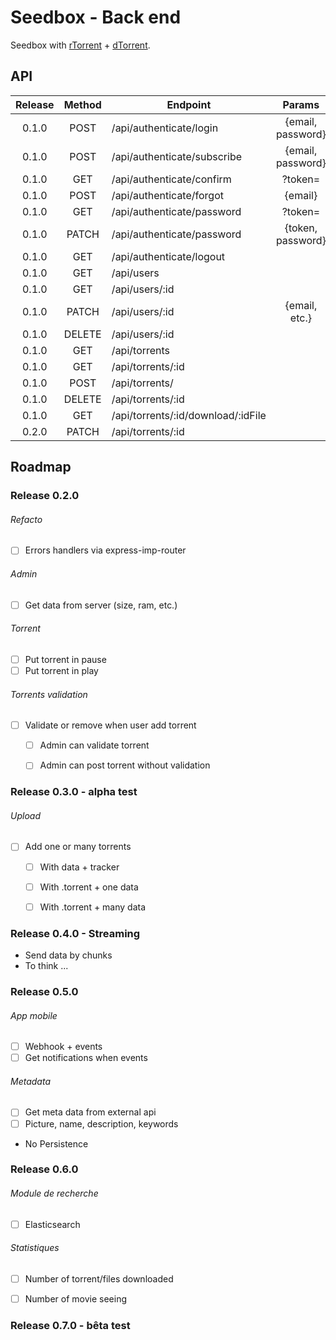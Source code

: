 # Seedbox - Back end

Seedbox with [rTorrent](https://github.com/MaximeMaillet/rtorrent-daemon) + [dTorrent](https://github.com/MaximeMaillet/dtorrent).

## API

| Release | Method | Endpoint                    | Params        |
|:-------:|:------:| --------------------------- |:-------------:|
| 0.1.0   | POST   | /api/authenticate/login     | {email, password} |
| 0.1.0   | POST   | /api/authenticate/subscribe | {email, password} |
| 0.1.0   | GET    | /api/authenticate/confirm   | ?token= |
| 0.1.0   | POST   | /api/authenticate/forgot    | {email} |
| 0.1.0   | GET    | /api/authenticate/password  | ?token= |
| 0.1.0   | PATCH  | /api/authenticate/password  | {token, password} |
| 0.1.0   | GET    | /api/authenticate/logout    | |
| 0.1.0   | GET    | /api/users                  | |
| 0.1.0   | GET    | /api/users/:id              | |
| 0.1.0   | PATCH  | /api/users/:id              | {email, etc.} |
| 0.1.0   | DELETE | /api/users/:id              | |
| 0.1.0   | GET    | /api/torrents               | |
| 0.1.0   | GET    | /api/torrents/:id           | |
| 0.1.0   | POST   | /api/torrents/              | |
| 0.1.0   | DELETE | /api/torrents/:id           | |
| 0.1.0   | GET    | /api/torrents/:id/download/:idFile | |
| 0.2.0   | PATCH  | /api/torrents/:id           | |

## Roadmap

### Release 0.2.0

###### Refacto
* [ ] Errors handlers via express-imp-router

###### Admin
* [ ] Get data from server (size, ram, etc.)

###### Torrent
* [ ] Put torrent in pause
* [ ] Put torrent in play

###### Torrents validation
* [ ] Validate or remove when user add torrent
  * [ ] Admin can validate torrent
  * [ ] Admin can post torrent without validation


### Release 0.3.0 - alpha test

###### Upload
* [ ] Add one or many torrents
  * [ ] With data + tracker
  * [ ] With .torrent + one data
  * [ ] With .torrent + many data


### Release 0.4.0 - Streaming
* Send data by chunks
* To think ...


### Release 0.5.0

###### App mobile
* [ ] Webhook + events
* [ ] Get notifications when events

###### Metadata
* [ ] Get meta data from external api
* [ ] Picture, name, description, keywords
* No Persistence


### Release 0.6.0

###### Module de recherche

* [ ] Elasticsearch 


###### Statistiques

* [ ] Number of torrent/files downloaded
* [ ] Number of movie seeing


### Release 0.7.0 - bêta test